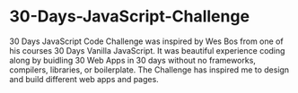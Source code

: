 # 30-Days-JavaScript-Challenge

30 Days JavaScript Code Challenge was inspired by Wes Bos from one of his courses 30 Days Vanilla JavaScript.
It was beautiful experience coding along by buidling 30 Web Apps in 30 days without no frameworks, compilers, libraries, or boilerplate.
The Challenge has inspired me to design and build different web apps and pages.
